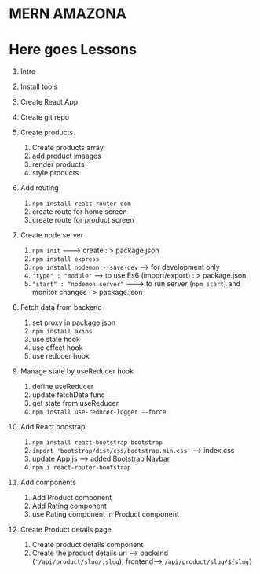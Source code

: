 # MERN AMAZONA

# Here goes Lessons

1. Intro
2. Install tools
3. Create React App
4. Create git repo
5. Create products
    1. Create products array
    2. add product imaages
    3. render products
    4. style products

6. Add routing
    1. `npm install react-router-dom`
    2. create route for home screen
    3. create route for product screen 

7. Create node server
    1. `npm init` ---> create : > package.json
    2. `npm install express`
    3. `npm install nodemon --save-dev` --> for development only
    4. `"type" : "module"` --> to use Es6 (import/export) : > package.json
    5. `"start" : "nodemon server"` ---> to run server (`npm start`)  and monitor changes : > package.json

8. Fetch data from backend
    1. set proxy in package.json
    2. `npm install axios`
    3. use state hook
    4. use effect hook
    5. use reducer hook

9. Manage state by  useReducer hook
    1. define useReducer
    2. update fetchData func
    3. get state from useReducer
    4. `npm install use-reducer-logger --force`

10. Add React boostrap
    1. `npm install react-bootstrap bootstrap`
    2. `import 'bootstrap/dist/css/bootstrap.min.css'` --> index.css
    3. update App.js --> added Bootstrap Navbar
    4. `npm i react-router-bootstrap`

11. Add components  
    1. Add Product component
    2. Add Rating component
    3. use Rating component in Product component

12. Create Product details page
    1. Create product details component
    2. Create the product details url --> backend (`'/api/product/slug/:slug`), frontend--> `/api/product/slug/${slug}`